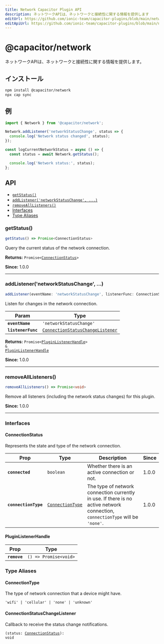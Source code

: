 ```yaml
---
title: Network Capacitor Plugin API
description: ネットワークAPIは、ネットワークと接続性に関する情報を提供します
editUrl: https://github.com/ionic-team/capacitor-plugins/blob/main/network/README.md
editApiUrl: https://github.com/ionic-team/capacitor-plugins/blob/main/network/src/definitions.ts
---
```


# @capacitor/network

ネットワークAPIは、ネットワークと接続性に関する情報を提供します。

## インストール

```bash
npm install @capacitor/network
npx cap sync
```

## 例

```typescript
import { Network } from '@capacitor/network';

Network.addListener('networkStatusChange', status => {
  console.log('Network status changed', status);
});

const logCurrentNetworkStatus = async () => {
  const status = await Network.getStatus();

  console.log('Network status:', status);
};
```

## API

<docgen-index>

* [`getStatus()`](#getstatus)
* [`addListener('networkStatusChange', ...)`](#addlistenernetworkstatuschange-)
* [`removeAllListeners()`](#removealllisteners)
* [Interfaces](#interfaces)
* [Type Aliases](#type-aliases)

</docgen-index>

<docgen-api>
<!--Update the source file JSDoc comments and rerun docgen to update the docs below-->

### getStatus()

```typescript
getStatus() => Promise<ConnectionStatus>
```

Query the current status of the network connection.

**Returns:** <code>Promise&lt;<a href="#connectionstatus">ConnectionStatus</a>&gt;</code>

**Since:** 1.0.0

--------------------


### addListener('networkStatusChange', ...)

```typescript
addListener(eventName: 'networkStatusChange', listenerFunc: ConnectionStatusChangeListener) => Promise<PluginListenerHandle> & PluginListenerHandle
```

Listen for changes in the network connection.

| Param              | Type                                                                                      |
| ------------------ | ----------------------------------------------------------------------------------------- |
| **`eventName`**    | <code>'networkStatusChange'</code>                                                        |
| **`listenerFunc`** | <code><a href="#connectionstatuschangelistener">ConnectionStatusChangeListener</a></code> |

**Returns:** <code>Promise&lt;<a href="#pluginlistenerhandle">PluginListenerHandle</a>&gt; & <a href="#pluginlistenerhandle">PluginListenerHandle</a></code>

**Since:** 1.0.0

--------------------


### removeAllListeners()

```typescript
removeAllListeners() => Promise<void>
```

Remove all listeners (including the network status changes) for this plugin.

**Since:** 1.0.0

--------------------


### Interfaces


#### ConnectionStatus

Represents the state and type of the network connection.

| Prop                 | Type                                                      | Description                                                                                                                   | Since |
| -------------------- | --------------------------------------------------------- | ----------------------------------------------------------------------------------------------------------------------------- | ----- |
| **`connected`**      | <code>boolean</code>                                      | Whether there is an active connection or not.                                                                                 | 1.0.0 |
| **`connectionType`** | <code><a href="#connectiontype">ConnectionType</a></code> | The type of network connection currently in use. If there is no active network connection, `connectionType` will be `'none'`. | 1.0.0 |


#### PluginListenerHandle

| Prop         | Type                                      |
| ------------ | ----------------------------------------- |
| **`remove`** | <code>() =&gt; Promise&lt;void&gt;</code> |


### Type Aliases


#### ConnectionType

The type of network connection that a device might have.

<code>'wifi' | 'cellular' | 'none' | 'unknown'</code>


#### ConnectionStatusChangeListener

Callback to receive the status change notifications.

<code>(status: <a href="#connectionstatus">ConnectionStatus</a>): void</code>

</docgen-api>
